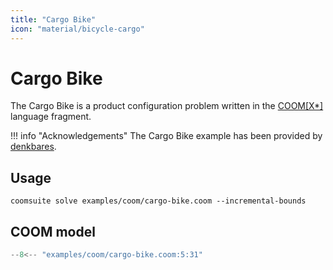 ```yaml
---
title: "Cargo Bike"
icon: "material/bicycle-cargo"
---
```


# Cargo Bike

The Cargo Bike is a product configuration problem
written in the [COOM\[X*\]][xoomstar] language fragment.

!!! info "Acknowledgements"
    The Cargo Bike example has been provided by [denkbares].

[xoomstar]: ../reference/coom/index.md#coomx-1
[denkbares]: https://denkbares.com

## Usage

```console
coomsuite solve examples/coom/cargo-bike.coom --incremental-bounds
```
## COOM model

<!-- ??? quote "COOM Model" -->
<!-- title="Cargo Bike" linenums="1" -->
```cpp
--8<-- "examples/coom/cargo-bike.coom:5:31"
```

